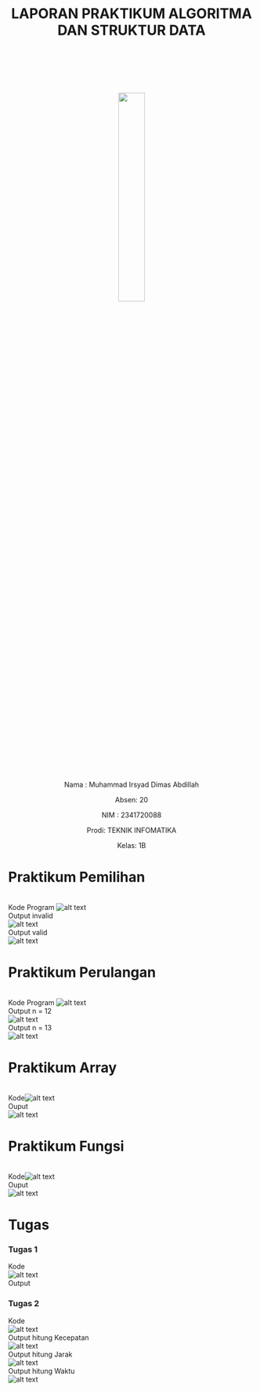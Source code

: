 # <p align ="center"> LAPORAN PRAKTIKUM ALGORITMA DAN STRUKTUR DATA </p>

<br><br><br><br>

<p align="center">
   <img src="https://static.wikia.nocookie.net/logopedia/images/8/8a/Politeknik_Negeri_Malang.png/revision/latest?cb=20190922202558" width="33%"> </p>

<br><br><br><br><br>

<p align = "center"> Nama : Muhammad Irsyad Dimas Abdillah </p>
<p align = "center"> Absen: 20 </p>
<p align = "center"> NIM  : 2341720088 </p>
<p align = "center"> Prodi: TEKNIK INFOMATIKA</p>
<p align = "center"> Kelas: 1B </p>

# Praktikum Pemilihan

<br>Kode Program ![alt text](img/PraktikumPemilihan.png) <br>
Output invalid <br> ![alt text](img/OutputP1invalid.png)<br>
Output valid <br> ![alt text](img/OutputP1Valid.png) <br>

# Praktikum Perulangan

<br> Kode Program ![alt text](img/PraktikumPemilihan.png) <br>
Output n = 12 <br> ![alt text](img/OutputP2n12.png) <br>
Output n = 13 <br> ![alt text](img/OutputP2n13.png) <br>

# Praktikum Array

<br> Kode![alt text](img/PraktikumArray.png) <br>
Ouput <br> ![alt text](img/OutputP.Array.png) <br>

# Praktikum Fungsi

<br> Kode![alt text](img/PraktikumFungsi.png) <br>
Ouput<br> ![alt text](img/OutputFungsi.png) <br>

# Tugas

### Tugas 1

Kode <br>![alt text](img/Tugas1Kode.png) <br>
Output <br> ![<alt text>](img/OutputTugas1.png)<br>

### Tugas 2

Kode <br>![alt text](img/Tugas2Kode.png) <br>
Output hitung Kecepatan <br> ![alt text](img/OutputTugas2Kec..png)<br>
Output hitung Jarak <br>![alt text](img/OutputTugas2Jarak.png) <br>
Output hitung Waktu <br>![alt text](img/OutputTugas2Waktu.png) <br>
